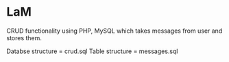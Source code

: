 # LaM
CRUD functionality using PHP, MySQL which takes messages from user and stores them.

Databse structure = crud.sql
Table structure = messages.sql